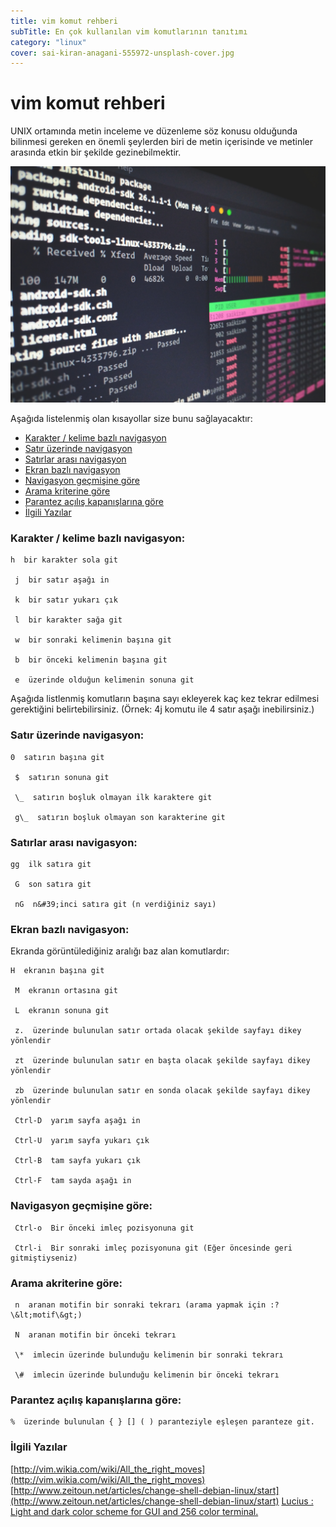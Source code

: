 ```yaml
---
title: vim komut rehberi
subTitle: En çok kullanılan vim komutlarının tanıtımı
category: "linux"
cover: sai-kiran-anagani-555972-unsplash-cover.jpg
---
```


# vim komut rehberi

UNIX ortamında metin inceleme ve düzenleme söz konusu olduğunda bilinmesi gereken en önemli şeylerden biri de metin içerisinde ve metinler arasında etkin bir şekilde gezinebilmektir.

![unsplash.com](./sai-kiran-anagani-555972-unsplash.jpg)

Aşağıda listelenmiş olan kısayollar size bunu sağlayacaktır:

- [Karakter / kelime bazlı navigasyon](#karakter)
- [Satır üzerinde navigasyon](#satir-ustu)
- [Satırlar arası navigasyon](#satir-arasi)
- [Ekran bazlı navigasyon](#ekran-bazli)
- [Navigasyon geçmişine göre](#navigasyon-gecmisi)
- [Arama kriterine göre](#arama-kriteri)
- [Parantez açılış kapanışlarına göre](#parantez)
- [İlgili Yazılar](#ilgili)

<a name="karakter"></a>
### Karakter / kelime bazlı navigasyon:

```
h  bir karakter sola git

 j  bir satır aşağı in

 k  bir satır yukarı çık

 l  bir karakter sağa git

 w  bir sonraki kelimenin başına git

 b  bir önceki kelimenin başına git

 e  üzerinde olduğun kelimenin sonuna git
 ```

Aşağıda listlenmiş komutların başına sayı ekleyerek kaç kez tekrar edilmesi  gerektiğini belirtebilirsiniz. (Örnek: 4j komutu ile 4 satır aşağı inebilirsiniz.)

<a name="satir-ustu"></a>
### Satır üzerinde navigasyon:

```
0  satırın başına git

 $  satırın sonuna git

 \_  satırın boşluk olmayan ilk karaktere git

 g\_  satırın boşluk olmayan son karakterine git
```

<a name="satir-arasi"></a>
### Satırlar arası navigasyon:

```
gg  ilk satıra git

 G  son satıra git

 nG  n&#39;inci satıra git (n verdiğiniz sayı)
```

<a name="ekran-bazli"></a>
### Ekran bazlı navigasyon:

Ekranda görüntülediğiniz aralığı baz alan komutlardır:

```
H  ekranın başına git

 M  ekranın ortasına git

 L  ekranın sonuna git

 z.  üzerinde bulunulan satır ortada olacak şekilde sayfayı dikey yönlendir

 zt  üzerinde bulunulan satır en başta olacak şekilde sayfayı dikey yönlendir

 zb  üzerinde bulunulan satır en sonda olacak şekilde sayfayı dikey yönlendir

 Ctrl-D  yarım sayfa aşağı in

 Ctrl-U  yarım sayfa yukarı çık

 Ctrl-B  tam sayfa yukarı çık

 Ctrl-F  tam sayda aşağı in
```

<a name="navigasyon-gecmisi"></a>
### Navigasyon geçmişine göre:

```
 Ctrl-o  Bir önceki imleç pozisyonuna git

 Ctrl-i  Bir sonraki imleç pozisyonuna git (Eğer öncesinde geri gitmiştiyseniz)
```

<a name="arama-kriteri"></a>
### Arama akriterine göre:

```
 n  aranan motifin bir sonraki tekrarı (arama yapmak için :?\&lt;motif\&gt;)

 N  aranan motifin bir önceki tekrarı

 \*  imlecin üzerinde bulunduğu kelimenin bir sonraki tekrarı

 \#  imlecin üzerinde bulunduğu kelimenin bir önceki tekrarı
```

<a name="parantez"></a>
### Parantez açılış kapanışlarına göre:

```
%  üzerinde bulunulan { } [] ( ) paranteziyle eşleşen paranteze git.
```

<a name="ilgili"></a>
### İlgili Yazılar

[http://vim.wikia.com/wiki/All_the_right_moves](http://vim.wikia.com/wiki/All_the_right_moves)
[http://www.zeitoun.net/articles/change-shell-debian-linux/start](http://www.zeitoun.net/articles/change-shell-debian-linux/start)
[Lucius : Light and dark color scheme for GUI and 256 color terminal.](http://www.vim.org/scripts/script.php?script_id=2536)

